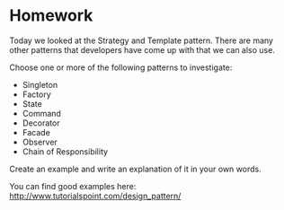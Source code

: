# Homework

Today we looked at the Strategy and Template pattern. There are many other patterns that developers have come up with that we can also use.

Choose one or more of the following patterns to investigate:

- Singleton 
- Factory
- State
- Command
- Decorator
- Facade
- Observer
- Chain of Responsibility

Create an example and write an explanation of it in your own words.

You can find good examples here: 
http://www.tutorialspoint.com/design_pattern/
